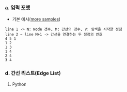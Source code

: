 
### a. 입력 포맷
* 기본 예시([more samples](./input_output.md))
```
line 1 -> N: Node 갯수, M: 간선의 갯수, V: 탐색을 시작할 정점
line 2 ~ line M+1 -> 간선을 연결하는 두 정점의 번호
4 5 1
1 2
1 3
1 4
2 4
3 4
```


### d. 간선 리스트(Edge List)
1. Python
    ```py
    ```